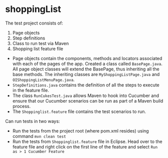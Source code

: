 # shoppingList
The test project consists of:
  1. Page objects
  2. Step definitions
  3. Class to run test via Maven
  4. Shopping list feature file
  
 - Page objects contain the components, methods and locators associated with each of the pages of the app. Created a class called `BasePage.java`. All page object classes will extend the BasePage, thus inheriting all the base methods. The inheriting classes are `MyShoppingListPage.java` and `OIShoppingListMenuPage.java`.
 - `StepDefinitions.java` contains the definition of all the steps to execute in the feature file.
 - The class `RunCukesTest.java` allows Maven to hook into Cucumber and ensure that our Cucumber scenarios can be run as part of a Maven build process.
 - The `Shoppinglist.feature` file contains the test scenarios to run.
 
 Can run tests in two ways:
  - Run the tests from the project root (where pom.xml resides) using command `mvn clean test`
  - Run the tests from `Shoppinglist.feature` file in Eclipse. Head over to the feature file and right click on the first line of the feature and select `Run as > 1 Cucumber Feature`
